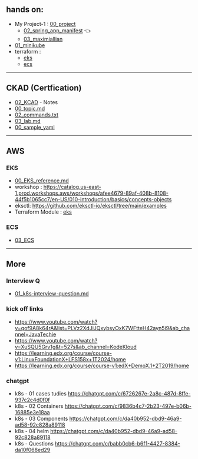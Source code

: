## hands on:
- My Project-1 : [00_project](00_project)
  - [02_spring_app_manifest](../deployment/manifest/spring_app_v2) :point_left:
  - [03_maximiallian](../deployment/other_projects/01_maximiallian)
- [01_minikube](../deployment/k8s-cluster-01-minikube)
- terraform :
  - [eks](../04_terraform/project/aws-config-maps/03_outbound/modules/eks)
  - [ecs](../04_terraform/project/aws-config-maps/03_outbound/modules/ecs)
---
## CKAD (Certfication)
- [02_KCAD](02_KCAD) - Notes
- [00_topic.md](02_KCAD/00_topic.md)
- [02_commands.txt](02_KCAD/02_commands.txt)
- [03_lab.md](02_KCAD/03_lab.md)
- [00_sample_yaml](02_KCAD/00_sample_yaml)

---
## AWS
### EKS
- [00_EKS_reference.md](04_EKS/00_EKS_reference.md)
- workshop : https://catalog.us-east-1.prod.workshops.aws/workshops/afee4679-89af-408b-8108-44f5b1065cc7/en-US/010-introduction/basics/concepts-objects
- eksctl: https://github.com/eksctl-io/eksctl/tree/main/examples
- Terraform Module : [eks](../04_terraform/project/aws-config-maps/03_outbound/modules/eks)

### ECS
- [03_ECS](03_ECS)

---
## More
### Interview Q
- [01_k8s-interview-question.md](01_k8s-interview-question.md)

### kick off links
- https://www.youtube.com/watch?v=qof9A8k64rA&list=PLVz2XdJiJQxybsyOxK7WFtteH42ayn5i9&ab_channel=JavaTechie
- https://www.youtube.com/watch?v=XuSQU5Grv1g&t=527s&ab_channel=KodeKloud
- https://learning.edx.org/course/course-v1:LinuxFoundationX+LFS158x+1T2024/home
- https://learning.edx.org/course/course-v1:edX+DemoX.1+2T2019/home

### chatgpt
- k8s - 01 cases tudies https://chatgpt.com/c/6726267e-2a8c-487d-8ffe-937c2c4d0f0f
- k8s - 02 Containers https://chatgpt.com/c/9836b4c7-2b23-497e-b06b-16885e3e18aa
- k8s - 03 Components https://chatgpt.com/c/da40b952-dbd9-46a9-ad58-92c828a89118
- k8s - 04 helm https://chatgpt.com/c/da40b952-dbd9-46a9-ad58-92c828a89118
- k8s - Questions https://chatgpt.com/c/babb0cb6-b6f1-4427-8384-da10f068ed29
